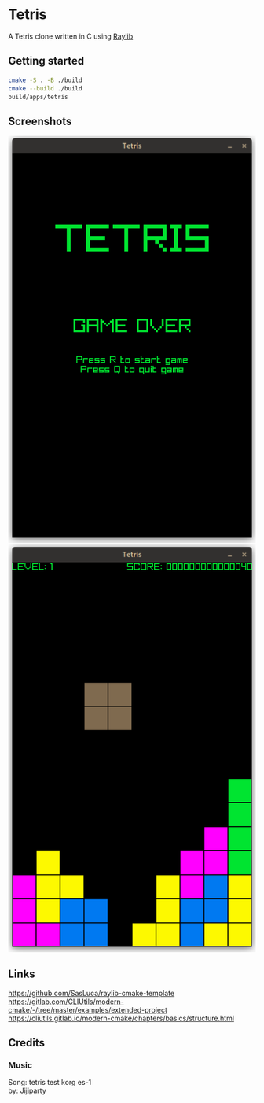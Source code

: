 # Tetris

A Tetris clone written in C using [Raylib](https://www.raylib.com/)

## Getting started

```sh
cmake -S . -B ./build
cmake --build ./build
build/apps/tetris
```

## Screenshots

![menu screen](screens/menu.png "menu screen")
![game screen](screens/game.png "game screen")

## Links

https://github.com/SasLuca/raylib-cmake-template  
https://gitlab.com/CLIUtils/modern-cmake/-/tree/master/examples/extended-project  
https://cliutils.gitlab.io/modern-cmake/chapters/basics/structure.html  

## Credits

### Music

Song: tetris test korg es-1  
by: Jijiparty  
